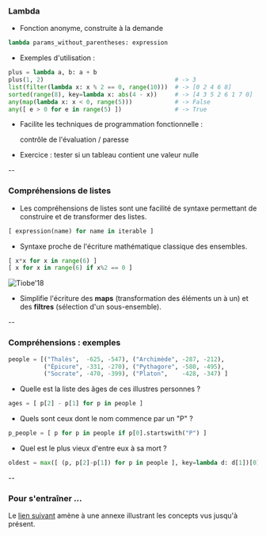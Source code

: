 ### Lambda

- Fonction anonyme, construite à la demande

```python
lambda params_without_parentheses: expression
```

- Exemples d'utilisation :

```python
plus = lambda a, b: a + b
plus(1, 2)                                     # -> 3
list(filter(lambda x: x % 2 == 0, range(10)))  # -> [0 2 4 6 8]
sorted(range(8), key=lambda x: abs(4 - x))     # -> [4 3 5 2 6 1 7 0]
any(map(lambda x: x < 0, range(5)))            # -> False
any([ e > 0 for e in range(5) ])               # -> True
```

- Facilite les techniques de programmation fonctionnelle :

    contrôle de l'évaluation / paresse

- Exercice : tester si un tableau contient une valeur nulle

--

### Compréhensions de listes

- Les compréhensions de listes sont une facilité de syntaxe permettant
  de construire et de transformer des listes.

```python
[ expression(name) for name in iterable ]

```

- Syntaxe proche de l'écriture mathématique classique des ensembles.


<div class="half" style="width:55%">

```python
[ x*x for x in range(6) ]
[ x for x in range(6) if x%2 == 0 ]
```

</div>

<div class="half" style="width:43%">

![Tiobe'18](prog/images/comprehensions.png) <!-- .element:  style="max-width: 80%;margin-top: 0px" -->

</div>


- Simplifie l'écriture des **maps** (transformation des éléments un à
  un) et des **filtres** (sélection d'un sous-ensemble).

--

### Compréhensions : exemples

```python
people = [("Thalès",  -625, -547), ("Archimède", -287, -212),
          ("Épicure", -331, -270), ("Pythagore", -580, -495),
          ("Socrate", -470, -399), ("Platon",    -428, -347) ]
```

- Quelle est la liste des âges de ces illustres personnes ?

```python
ages = [ p[2] - p[1] for p in people ]
```
<!-- .element: class="fragment" data-fragment-index="1" -->

- Quels sont ceux dont le nom commence par un "P" ?

```python
p_people = [ p for p in people if p[0].startswith("P") ]
```
<!-- .element: class="fragment" data-fragment-index="2" -->

- Quel est le plus vieux d'entre eux à sa mort ?

```python
oldest = max([ (p, p[2]-p[1]) for p in people ], key=lambda d: d[1])[0]
```
<!-- .element: class="fragment" data-fragment-index="3" -->

--

### Pour s'entraîner ...

Le <a href="#/tp_classification">lien suivant</a> amène à une annexe
illustrant les concepts vus jusqu'à présent.
